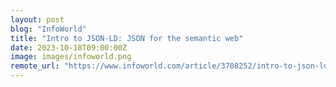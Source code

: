 ```yaml
---
layout: post
blog: "InfoWorld"
title: "Intro to JSON-LD: JSON for the semantic web"
date: 2023-10-18T09:00:00Z
image: images/infoworld.png
remote_url: "https://www.infoworld.com/article/3708252/intro-to-json-ld-json-for-the-semantic-web.html#tk.rss_applicationdevelopment"
---
```

